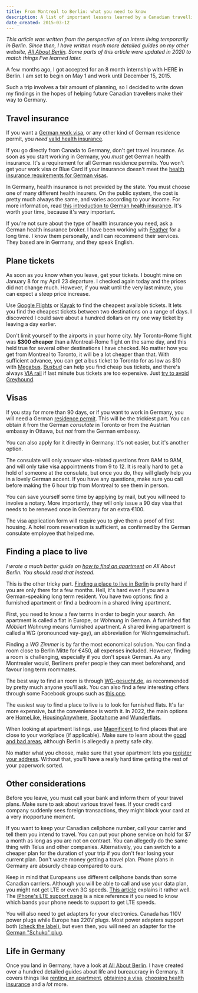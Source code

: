 ```yaml
---
title: From Montreal to Berlin: what you need to know
description: A list of important lessons learned by a Canadian travelling to Germany. Health insurance, visas and more.
date_created: 2015-03-12
---
```


*This article was written from the perspective of an intern living temporarily in Berlin. Since then, I have written much more detailed guides on my other website, [All About Berlin](https://allaboutberlin.com/ "Moving to Germany guide"). Some parts of this article were updated in 2020 to match things I've learned later.*

A few months ago, I got accepted for an 8 month internship with HERE in Berlin. I am set to begin on May 1 and work until December 15, 2015.

Such a trip involves a fair amount of planning, so I decided to write down my findings in the hopes of helping future Canadian travellers make their way to Germany.

## Travel insurance

If you want a [German work visa](https://allaboutberlin.com/guides/german-work-visa), or any other kind of German residence permit, you *need* [valid health insurance](https://allaboutberlin.com/guides/german-visa-health-insurance).

If you go directly from Canada to Germany, don't get travel insurance. As soon as you start working in Germany, you *must* get German health insurance. It's a requirement for all German residence permits. You won't get your work visa or Blue Card if your insurance doesn't meet the [health insurance requirements for German visas](https://allaboutberlin.com/guides/german-visa-health-insurance).

In Germany, health insurance is not provided by the state. You must choose one of many different health insurers. On the public system, the cost is pretty much always the same, and varies according to your income. For more information, read [this introduction to German health insurance](https://allaboutberlin.com/guides/german-health-insurance). It's worth your time, because it's very important.

If you're not sure about the type of health insurance you need, ask a German health insurance broker. I have been working with [Feather](https://allaboutberlin.com/out/popsure-expats) for a long time. I know them personally, and I can recommend their services. They based are in Germany, and they speak English.

## Plane tickets

As soon as you know when you leave, get your tickets. I bought mine on January 8 for my April 23 departure. I checked again today and the prices did not change much. However, if you wait until the very last minute, you can expect a steep price increase.

Use [Google Flights](https://www.google.com/flights) or [Kayak](https://www.kayak.de/) to find the cheapest available tickets. It lets you find the cheapest tickets between two destinations on a range of days. I discovered I could save about a hundred dollars on my one way ticket by leaving a day earlier.

Don't limit yourself to the airports in your home city. My Toronto-Rome flight was **$300 cheaper** than a Montreal-Rome flight on the same day, and this held true for several other destinations I have checked. No matter how you get from Montreal to Toronto, it will be a lot cheaper than that. With sufficient advance, you can get a bus ticket to Toronto for as low as $10 with [Megabus](http://ca.megabus.com/). [Busbud](http://busbud.com/) can help you find cheap bus tickets, and there's always [VIA rail](http://viarail.ca/) if last minute bus tickets are too expensive. Just [try to avoid Greyhound](https://www.google.ca/search?q=greyhound+canada&gws_rd=cr,ssl&ei=5aMBVcrdHMfHsQTCmYDIBQ#lrd=0x4cc91bb37c1075cb:0x9ef7f2f233b49016,1).

## Visas

If you stay for more than 90 days, or if you want to work in Germany, you will need a German [residence permit](https://allaboutberlin.com/glossary/Aufenthaltstitel). This will be the trickiest part. You can obtain it from the German *consulate* in Toronto or from the Austrian embassy in Ottawa, but *not* from the German embassy.

You can also apply for it directly in Germany. It's not easier, but it's another option.

The consulate will only answer visa-related questions from 8AM to 9AM, and will only take visa appointments from 9 to 12. It is really hard to get a hold of someone at the consulate, but once you do, they will gladly help you in a lovely German accent. If you have any questions, make sure you call before making the 6 hour trip from Montreal to see them in person.

You can save yourself some time by applying by mail, but you will need to involve a notary. More importantly, they will only issue a 90 day visa that needs to be renewed once in Germany for an extra €100.

The visa application form will require you to give them a proof of first housing. A hotel room reservation is sufficient, as confirmed by the German consulate employee that helped me.

## Finding a place to live

*I wrote a much better guide on [how to find an apartment](https://allaboutberlin.com/guides/find-a-flat-in-berlin) on All About Berlin. You should read that instead.*

This is the other tricky part. [Finding a place to live in Berlin](https://allaboutberlin.com/guides/find-a-flat-in-berlin) is pretty hard if you are only there for a few months. Hell, it's hard even if you are a German-speaking long term resident. You have two options: find a furnished apartment or find a bedroom in a shared living apartment.

First, you need to know a few terms in order to begin your search. An apartment is called a flat in Europe, or *Wohnung* in German. A furnished flat *Möbliert Wohnung* means furnished apartment. A shared living apartment is called a WG (pronounced vay-gay), an abbreviation for Wohngemeinschaft.

Finding a *WG Zimmer* is by far the most economical solution. You can find a room close to Berlin Mitte for €450, all expenses included. However, finding a room is challenging, especially if you don't speak German. As any Montrealer would, Berliners prefer people they can meet beforehand, and favour long term roommates.

The best way to find an room is through [WG-gesucht.de](http://wg-gesucht.de/), as recommended by pretty much anyone you'll ask. You can also find a few interesting offers through some Facebook groups such as [this one](https://www.facebook.com/groups/547530108636607/).

The easiest way to find a place to live is to look for furnished flats. It's far more expensive, but the convenience is worth it. In 2022, the main options are [HomeLike](https://allaboutberlin.com/out/homelike), [HousingAnywhere](https://allaboutberlin.com/out/housinganywhere), [Spotahome](https://allaboutberlin.com/out/spotahome) and [Wunderflats](https://allaboutberlin.com/out/wunderflats).

When looking at apartment listings, use [Mapnificent](http://www.mapnificent.net/berlin/#/?lat0=52.5310747569491&lng0=13.385037439270036&t0=15&lat=52.52607503227142&lng=13.394392984313981&zoom=13) to find places that are close to your workplace (if applicable). Make sure to learn about the [good and bad areas](http://www.toytowngermany.com/lofi/index.php/t67401.html), although Berlin is allegedly a pretty safe city.

No matter what you choose, make sure that your apartment lets you [register your address](https://allaboutberlin.com/guides/anmeldung-in-english-berlin). Without that, you'll have a really hard time getting the rest of your paperwork sorted.

## Other considerations

Before you leave, you must call your bank and inform them of your travel plans. Make sure to ask about various travel fees. If your credit card company suddenly sees foreign transactions, they might block your card at a very inopportune moment.

If you want to keep your Canadian cellphone number, call your carrier and tell them you intend to travel. You can put your phone service on hold for $7 a month as long as you are not on contract. You can allegedly do the same thing with Telus and other companies. Alternatively, you can switch to a cheaper plan for the duration of your trip if you don't fear losing your current plan. Don't waste money getting a travel plan. Phone plans in Germany are absurdly cheap compared to ours.

Keep in mind that Europeans use different cellphone bands than some Canadian carriers. Although you will be able to call and use your data plan, you might not get LTE or even 3G speeds. [This article](http://theunlockr.com/2009/10/07/how-3g-frequency-compatibility-works-why-your-unlocked-phone-doesnt-get-3g/) explains it rather well. The [iPhone's LTE support page](https://www.apple.com/iphone/LTE/) is a nice reference if you need to know which bands your phone needs to support to get LTE speeds.

You will also need to get adapters for your electronics. Canada has 110V power plugs while Europe has 220V plugs. Most power adapters support both ([check the label](https://allaboutberlin.com/guides/power-sockets#germany-has-230v-50Hz-power-outlets)), but even then, you will need an adapter for the [German "Schuko" plug](https://allaboutberlin.com/guides/power-sockets).

## Life in Germany

Once you land in Germany, have a look at [All About Berlin](https://allaboutberlin.com/guides/moving-to-berlin). I have created over a hundred detailed guides about life and bureaucracy in Germany. It covers things like [renting an apartment](https://allaboutberlin.com/guides/find-a-flat-in-berlin), [obtaining a visa](https://allaboutberlin.com/guides/german-work-visa), [choosing health insurance](https://allaboutberlin.com/guides/german-health-insurance) and a *lot* more.

